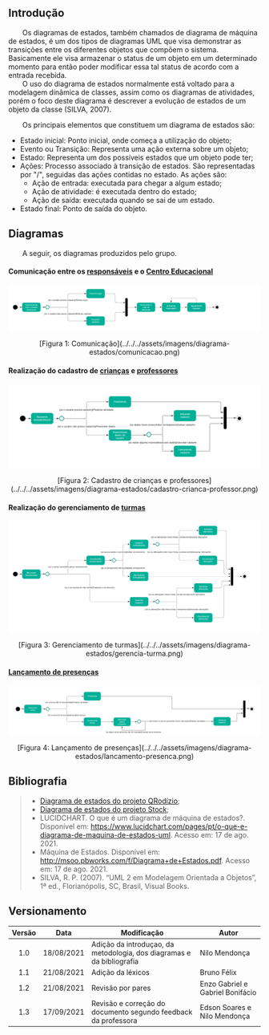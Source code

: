 ## Introdução
&emsp;&emsp;Os diagramas de estados, também chamados de diagrama de máquina de estados, é um dos tipos de diagramas UML que visa demonstrar as transições entre os diferentes objetos que compõem o sistema. Basicamente ele visa armazenar o status de um objeto em um determinado momento para então poder modificar essa tal status de acordo com a entrada recebida.<br>
&emsp;&emsp;O uso do diagrama de estados normalmente está voltado para a modelagem dinâmica de classes, assim como os diagramas de atividades, porém o foco deste diagrama é descrever a evolução de estados de um objeto da classe (SILVA, 2007).<br>

&emsp;&emsp;Os principais elementos que constituem um diagrama de estados são:

- Estado inicial: Ponto inicial, onde começa a utilização do objeto;
- Evento ou Transição: Representa uma ação externa sobre um objeto;
- Estado: Representa um dos possíveis estados que um objeto pode ter;
- Ações: Processo associado à transição de estados. São representadas por "/", seguidas das ações contidas no estado. As ações são: 
	- Ação de entrada: executada para chegar a algum estado; 
	- Ação de atividade: é executada dentro do estado;
	- Ação de saída: executada quando se sai de um estado.
- Estado final: Ponto de saída do objeto.

## Diagramas
&emsp;&emsp;A seguir, os diagramas produzidos pelo grupo.

#### Comunicação entre os [responsáveis](../../../base/requisitos/modelagem/lexicos/#lexico-responsavel) e o [Centro Educacional](../../../base/requisitos/modelagem/lexicos/#lexico-centro-educacional)
![Comunicação](../../../assets/imagens/diagrama-estados/comunicacao.png)
<center>[Figura 1: Comunicação](../../../assets/imagens/diagrama-estados/comunicacao.png)</center>

#### Realização do cadastro de [crianças](../../../base/requisitos/modelagem/lexicos/#lexico-crianca) e [professores](../../../base/requisitos/modelagem/lexicos/#lexico-professor)
![Cadastro de crianças e professores](../../../assets/imagens/diagrama-estados/cadastro-crianca-professor.png)
<center>[Figura 2: Cadastro de crianças e professores](../../../assets/imagens/diagrama-estados/cadastro-crianca-professor.png)</center>

#### Realização do gerenciamento de [turmas](../../../base/requisitos/modelagem/lexicos/#lexico-turma)
![Gerenciamento de turmas](../../../assets/imagens/diagrama-estados/gerencia-turma.png)
<center>[Figura 3: Gerenciamento de turmas](../../../assets/imagens/diagrama-estados/gerencia-turma.png)</center>

#### [Lançamento de presenças](../../../base/requisitos/modelagem/lexicos/#lexico-lancar-presenca)
![Lançamento de presenças](../../../assets/imagens/diagrama-estados/lancamento-presenca.png)
<center>[Figura 4: Lançamento de presenças](../../../assets/imagens/diagrama-estados/lancamento-presenca.png)</center>

## Bibliografia
> - [Diagrama de estados do projeto QRodízio](https://unbarqdsw.github.io/2020.1_G10_QRodizio/modelagem/diagramas_dinamicos/diagramas_estado.html#introducao);
> - [Diagrama de estados do projeto Stock](https://unbarqdsw.github.io/2020.1_G12_Stock/#/Modeling/Diagrams/Estado);
> - LUCIDCHART. O que é um diagrama de máquina de estados?. Disponível em: <https://www.lucidchart.com/pages/pt/o-que-e-diagrama-de-maquina-de-estados-uml>. Acesso em: 17 de ago. 2021.
> - Máquina de Estados. Disponível em: <http://msoo.pbworks.com/f/Diagrama+de+Estados.pdf>. Acesso em: 17 de ago. 2021.
> - SILVA, R. P. (2007). “UML 2 em Modelagem Orientada a Objetos”, 1ª ed., Florianópolis, SC, Brasil, Visual Books.

## Versionamento
| Versão | Data | Modificação | Autor |
| :-: | -- | -- | -- |
|1.0| 18/08/2021 | Adição da introduçao, da metodologia, dos diagramas e da bibliografia  | Nilo Mendonça |
|1.1| 21/08/2021 | Adição da léxicos  | Bruno Félix |
|1.2| 21/08/2021 | Revisão por pares  | Enzo Gabriel e Gabriel Bonifácio |
|1.3| 17/09/2021 | Revisão e correção do documento segundo feedback da professora | Edson Soares e Nilo Mendonça |
